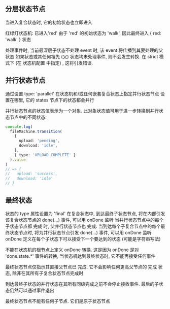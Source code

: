 ## 分层状态节点

当进入复合状态时, 它的初始状态也立即进入

红绿灯状态机:
已进入'red'
由于 'red' 的初始状态为 'walk', 因此最终进入 { red: 'walk' } 状态

处理事件时, 当前最深层子状态不处理 event 时, 该 event 将传播到其要处理的父状态
如果状态或其任何祖先 (父) 状态均未处理事件, 则不会发生转换. 在 strict 模式下 (在 状态机配置 中指定) , 这将引发错误.

## 并行状态节点

通过设置 type: 'parallel' 在状态机和/或任何嵌套复合状态上指定并行状态节点
设置在哪里, 它的 states 节点下的状态都会并行

并行状态节点的状态值表示为一个对象. 此对象状态值可用于进一步转换到并行状态节点中的不同状态:

```ts
console.log(
  fileMachine.transition(
    {
      upload: 'pending',
      download: 'idle',
    },
    { type: 'UPLOAD_COMPLETE' }
  ).value
)
// => {
//   upload: 'success',
//   download: 'idle'
// }
```

## 最终状态

状态的 type 属性设置为 'final'
在复合状态中, 到达最终子状态节点, 将在内部引发该复合状态节点的 done(...) 事件, 可以用 onDone 监听
当并行状态节点中的每个子状态节点都 完成 时, 父并行状态节点也 完成. 当到达每个子复合节点中的每个最终状态节点时, 将为并行状态节点引发 done(...) 事件, 可以用 onDone 监听
onDone 定义在每个子状态下可以接受下一个要达到的状态 (可能是字符串写法)

不能在状态机的根节点上定义 onDone 转换. 这是因为 onDone 是对 'done.state.\*' 事件的转换, 当状态机达到最终状态时, 它不能再接受任何事件<!-- TODO -->

最终状态节点仅指示其直接父节点已 完成. 它不会影响任何更高父节点的 完成 状态, 除非在其所有子复合状态节点完成时

到达最终子状态的并行状态在其所有同级完成之前不会停止接收事件. 最后的子状态仍然可以通过事件退出

最终状态节点不能有任何子节点. 它们是原子状态节点
